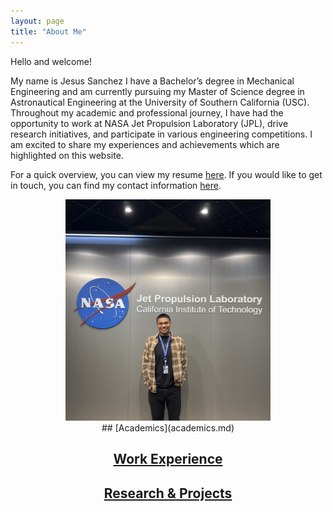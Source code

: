 ```yaml
---
layout: page
title: "About Me"
---
```


Hello and welcome! 

My name is Jesus Sanchez I have a Bachelor’s degree in Mechanical Engineering and am currently pursuing my Master of Science degree in Astronautical Engineering at the University of Southern California (USC). Throughout my academic and professional journey, I have had the opportunity to work at NASA Jet Propulsion Laboratory (JPL), drive research initiatives, and participate in various engineering competitions. I am excited to share my experiences and achievements which are highlighted on this website. 



For a quick overview, you can view my resume [here](JesusSanchez.pdf). If you would like to get in touch, you can find my contact information [here](contact.md). 

<div style="text-align: center;">
  <img src="MePic1.jpg" alt="Image" style="width: 65%;">
</div>

<div style="text-align: center;">
  ## [Academics](academics.md)
  
  ## [Work Experience](workexp.md)
  
  ## [Research & Projects](projects.md)
</div> 
